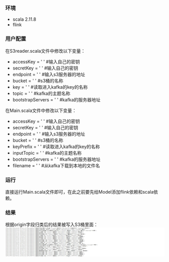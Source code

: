 ### 环境
- scala 2.11.8
- flink

### 用户配置
在S3reader.scala文件中修改以下变量：  
- accessKey = ' '       #输入自己的密钥  
- secretKey = ' '       #输入自己的密钥  
- endpoint = ' '     #输入s3服务器的地址  
- bucket = ' '  #s3桶的名称
- key = ' '    #读取进入kafka的key的名称
- topic = ' '   #kafka的主题名称
- bootstrapServers = ' '   #kafka的服务器地址

在Main.scala文件中修改以下变量：  
- accessKey = ' '       #输入自己的密钥  
- secretKey = ' '       #输入自己的密钥  
- endpoint = ' '     #输入s3服务器的地址  
- bucket = ' '  #s3桶的名称
- keyPrefix = ' '    #读取进入kafka的key的名称
- inputTopic = ' '   #kafka的主题名称
- bootstrapServers = ' '   #kafka的服务器地址
- filename = ' '   #从kafka下载到本地的文件名

### 运行
直接运行Main.scala文件即可，在此之前要先给Model添加flink依赖和scala依赖。  

### 结果
根据origin字段归类后的结果被写入S3桶里面：
![showfield](https://github.com/Leon-1c/2021-Big-data-development/blob/3c1dcafd7a01367280be20c5013cb3bce3a65922/%E5%A4%A7%E6%95%B0%E6%8D%AE%E5%AE%9E%E6%97%B6%E8%AE%A1%E7%AE%97_S3_to_Kafka_to_S3/homework/result.jpg)
